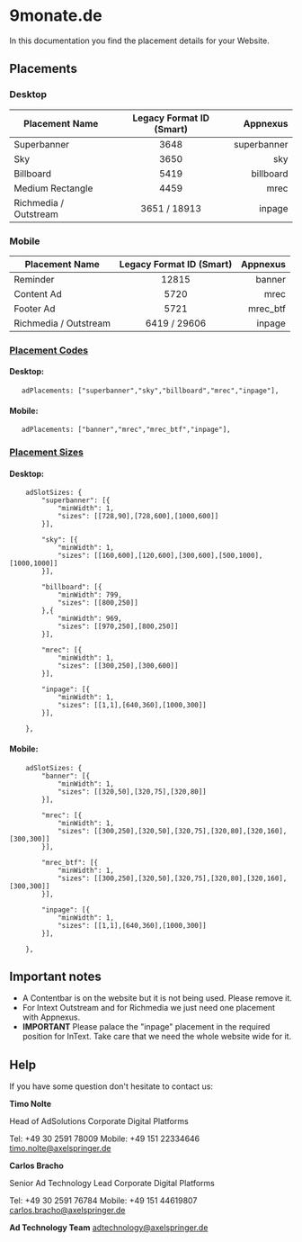 # 9monate.de

In this documentation you find the placement details for your Website.

## Placements

### Desktop

| Placement Name|Legacy Format ID (Smart)|Appnexus|
| ------------- |:-------------:| -----:|
|Superbanner|3648|superbanner|
|Sky|3650|sky|
|Billboard|5419|billboard|
|Medium Rectangle|4459|mrec|
|Richmedia / Outstream|3651 / 18913|inpage|

### Mobile


| Placement Name|Legacy Format ID (Smart)|Appnexus|
| ------------- |:-------------:| -----:|
|Reminder|12815|banner|
|Content Ad|5720|mrec|
|Footer Ad|5721|mrec_btf|
|Richmedia / Outstream|6419 / 29606|inpage|

### [Placement Codes](https://github.com/CDPAdSolution/adSolution-Reference/blob/master/publisher-display-reference.md#3-define-the-ad-placements-for-the-website)

#### Desktop:

`	adPlacements: ["superbanner","sky","billboard","mrec","inpage"],`

#### Mobile:

`	adPlacements: ["banner","mrec","mrec_btf","inpage"],`
### [Placement Sizes](https://github.com/CDPAdSolution/adSolution-Reference/blob/master/publisher-display-reference.md#4-define-the-sizes-for-every-ad-placement)

#### Desktop:

```
	adSlotSizes: {
		"superbanner": [{
			"minWidth": 1,
			"sizes": [[728,90],[728,600],[1000,600]]
		}],
     
		"sky": [{
			"minWidth": 1,
			"sizes": [[160,600],[120,600],[300,600],[500,1000],[1000,1000]]
		}],
     
		"billboard": [{
			"minWidth": 799,
			"sizes": [[800,250]]
		},{
			"minWidth": 969,
			"sizes": [[970,250],[800,250]]
		}],
     
		"mrec": [{
			"minWidth": 1,
			"sizes": [[300,250],[300,600]]
		}],
     
		"inpage": [{
			"minWidth": 1,
			"sizes": [[1,1],[640,360],[1000,300]]
		}],
     
	},
```

#### Mobile:

```
	adSlotSizes: {
		"banner": [{
			"minWidth": 1,
			"sizes": [[320,50],[320,75],[320,80]]
		}],
     
		"mrec": [{
			"minWidth": 1,
			"sizes": [[300,250],[320,50],[320,75],[320,80],[320,160],[300,300]]
		}],
     
		"mrec_btf": [{
			"minWidth": 1,
			"sizes": [[300,250],[320,50],[320,75],[320,80],[320,160],[300,300]]
		}],
     
		"inpage": [{
			"minWidth": 1,
			"sizes": [[1,1],[640,360],[1000,300]]
		}],
     
	},
```

## Important notes

- A Contentbar is on the website but it is not being used. Please remove it.
- For Intext Outstream and for Richmedia we just need one placement with Appnexus.
- __IMPORTANT__ Please palace the "inpage" placement in the required position for InText. Take care that we need the whole website wide for it.

## Help

If you have some question don't hesitate to contact us:


__Timo Nolte__
 
  Head of AdSolutions
  Corporate Digital Platforms

  Tel: +49 30 2591 78009
  Mobile: +49 151 22334646 
  timo.nolte@axelspringer.de


__Carlos Bracho__
 
  Senior Ad Technology Lead 
  Corporate Digital Platforms
  
  Tel: +49 30 2591 76784
  Mobile: +49 151 44619807 
  carlos.bracho@axelspringer.de

__Ad Technology Team__
  adtechnology@axelspringer.de
  
